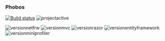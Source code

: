 ### Phobos 


[![Build status](https://ci.appveyor.com/api/projects/status/03dp5919lxe2t8ew?svg=true)](https://ci.appveyor.com/project/ptorrezao/phobos)
![projectactive]


![versionnetfrw] ![versionmvc] ![versionrazor] ![versionentityframework] ![versionminiprofiler] 



[projectHold]: https://img.shields.io/badge/status-onhold-red.svg?style=flat-square "Project is on hold"
[projectactive]: https://img.shields.io/badge/status-active-brightgreen.svg?style=flat-square "Project is active"
[versionnetfrw]: https://img.shields.io/badge/.Net_Frw-v4.5-orange.svg?style=flat-square ".Net Framework Version"
[versionmvc]: https://img.shields.io/badge/AspNet.Mvc-v5.2.3-orange.svg?style=flat-square "Asp.Net MVC Version"
[versionrazor]: https://img.shields.io/badge/Razor-v3.2.3-orange.svg?style=flat-square "Razor Version"
[versionbootstrap]: https://img.shields.io/badge/Bootstrap-v3.0.0-yellow.svg?style=flat-square "BootStraap Version"
[versionjquery]: https://img.shields.io/badge/JQuery-v1.10.0-yellow.svg?style=flat-square "JQuery Version"
[versionentityframework]: https://img.shields.io/badge/EntityFramework-v6.1.1-blue.svg?style=flat-square "EntityFramework Version"
[versionminiprofiler]: https://img.shields.io/badge/MiniProfiler-v3.2.0.157-blue.svg?style=flat-square "MiniProfiler Version"

